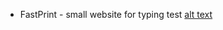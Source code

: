 * FastPrint - small website for typing test
  [alt text](https://github.com/omegadreamer/FastPrint/blob/master/preview1.png)
